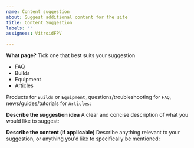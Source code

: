```yaml
---
name: Content suggestion
about: Suggest additional content for the site
title: Content Suggestion
labels: ''
assignees: VitroidFPV

---
```


**What page?**
Tick one that best suits your suggestion

* FAQ 
* Builds 
* Equipment 
* Articles 

Products for `Builds` or `Equipment`, questions/troubleshooting for `FAQ`, news/guides/tutorials for `Articles`:

**Describe the suggestion idea**
A clear and concise description of what you would like to suggest:

**Describe the content (if applicable)**
Describe anything relevant to your suggestion, or anything you'd like to specifically be mentioned:
